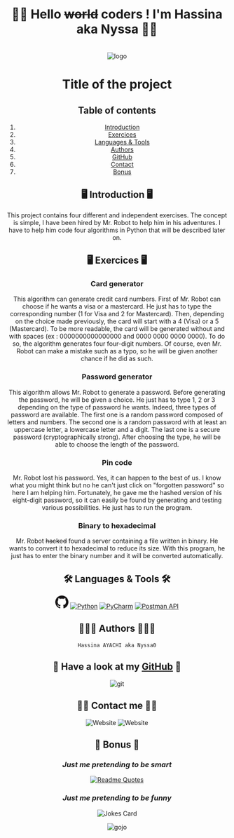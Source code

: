 <div align="center">

# 👋🏼 Hello ~~world~~ coders ! I'm Hassina aka Nyssa 👋🏼
<br />
<center></center>
<img alt="logo" src="https://static.wixstatic.com/media/51e30d_d51e9a7675b14fec9050c17c133eb4e4~mv2.gif" width="300px" />

# Title of the project

## Table of contents
1. [Introduction](#-introduction-)
2. [Exercices](#-exercices-)
3. [Languages & Tools](#-languages--tools-)
5. [Authors](#-authors-)
6. [GitHub](#-have-a-look-at-my-github-)
7. [Contact](#-contact-me-)
8. [Bonus](#-bonus-)

## 🖥 Introduction 🖥
This project contains four different and independent exercises. The concept is simple, I have been hired by Mr. Robot to help him in his adventures. I have to help him code four algorithms in Python that will be described later on.

## 🖥 Exercices 🖥
### Card generator
This algorithm can generate credit card numbers. First of Mr. Robot can choose if he wants a visa or a mastercard. He just has to type the corresponding number (1 for Visa and 2 for Mastercard). Then, depending on the choice made previously, the card will start with a 4 (Visa) or a 5 (Mastercard). To be more readable, the card will be generated without and with spaces (ex : 0000000000000000 and 0000 0000 0000 0000). To do so, the algorithm generates four four-digit numbers. Of course, even Mr. Robot can make a mistake such as a typo, so he will be given another chance if he did as such.

### Password generator
This algorithm allows Mr. Robot to generate a password. Before generating the password, he will be given a choice. He just has to type 1, 2 or 3 depending on the type of password he wants. Indeed, three types of password are available. The first one is a random password composed of letters and numbers. The second one is a random password with at least an uppercase letter, a lowercase letter and a digit. The last one is a secure password (cryptographically strong). After choosing the type, he will be able to choose the length of the password.


### Pin code
Mr. Robot lost his password. Yes, it can happen to the best of us. I know what you might think but no he can't just click on "forgotten password" so here I am helping him. Fortunately, he gave me the hashed version of his eight-digit password, so it can easily be found by generating and testing various possibilities. He just has to run the program.

### Binary to hexadecimal
Mr. Robot ~~hacked~~ found a server containing a file written in binary. He wants to convert it to hexadecimal to reduce
its size. With this program, he just has to enter the binary number and it will be converted automatically.

## 🛠 Languages & Tools 🛠

[<img alt="GitHub" width="30px" src="https://raw.githubusercontent.com/github/explore/78df643247d429f6cc873026c0622819ad797942/topics/github/github.png" />][webdevplaylist]
[<img alt="Python" width="30px" src="https://upload.wikimedia.org/wikipedia/commons/thumb/c/c3/Python-logo-notext.svg/1200px-Python-logo-notext.svg.png" />][webdevplaylist]
[<img alt="PyCharm" width="30px" src="https://resources.jetbrains.com/storage/products/pycharm/img/meta/pycharm_logo_300x300.png" />][webdevplaylist]
[<img alt="Postman API" width="30px" src="https://res.cloudinary.com/postman/image/upload/t_team_logo/v1629869194/team/2893aede23f01bfcbd2319326bc96a6ed0524eba759745ed6d73405a3a8b67a8" />][webdevplaylist]

## 👩🏻‍💻 Authors 🧑🏻‍💻
```
Hassina AYACHI aka Nyssa0
```

## 👀 Have a look at my [GitHub][GitHub] 👀
<img alt="git" width="25%" src="https://media3.giphy.com/media/487L0pNZKONFN01oHO/giphy.gif?cid=790b7611243e5aec32fb90d5f0413a6f1f5685fcdbf9dbaf&rid=giphy.gif&ct=g" width="200px"/>

## 🤙🏼 Contact me 🤙🏼

![Website](https://img.shields.io/website?logo=web&style=for-the-badge&up_color=black&up_message=Portfolio&url=https%3A%2F%2Fhassinaayachi.wixsite.com%2Fportfolio)
![Website](https://img.shields.io/website?color=%230A66C2&label=Linkedin&logo=Linkedin&logoColor=%230A66C2&style=for-the-badge&up_message=Click&url=https%3A%2F%2Fwww.linkedin.com%2Fin%2Fhassina-ayachi-2468991ab%2F)

## 💎 Bonus 💎

### _Just me pretending to be smart_ ###
[![Readme Quotes](https://quotes-github-readme.vercel.app/api?type=horizontal)](https://github.com/piyushsuthar/github-readme-quotes)

### _Just me pretending to be funny_ ###

![Jokes Card](https://readme-jokes.vercel.app/api?bgColor=%23212529&textColor=%23ffddd2&qColor=%23FE4676&aColor=%23F3A628&borderColor=%23000&codeColor=%23f9c74f)

<img alt="gojo" width="25%" src="https://c.tenor.com/H-NXH7iOy_gAAAAC/gojo-satoru-jujutsu-kaisen.gif" width="200px"/>

[portfolio]: https://hassinaayachi.wixsite.com/portfolio
[GitHub]: https://github.com/Nyssa0
[linkedin]: https://www.linkedin.com/in/hassina-ayachi-2468991ab/
[webdevplaylist]: https://www.youtube.com/playlist?list=PLkwxH9e_vrAJ0WbEsFA9W3I1W-g_BTsbt
[jsplaylist]: https://www.youtube.com/playlist?list=PLkwxH9e_vrALRJKu7wfXby3MKeflhTu6B
[cssplaylist]: https://www.youtube.com/playlist?list=PLkwxH9e_vrALSdvZuEh6gqQdmDoDIoqz4

</div>
